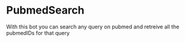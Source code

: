 # PubmedSearch
With this bot you can search any query on pubmed and retreive all the pubmedIDs for that query
